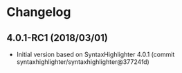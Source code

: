 # Changelog

## 4.0.1-RC1 (2018/03/01)

* Initial version based on SyntaxHighlighter 4.0.1 (commit syntaxhighlighter/syntaxhighlighter@37724fd)
